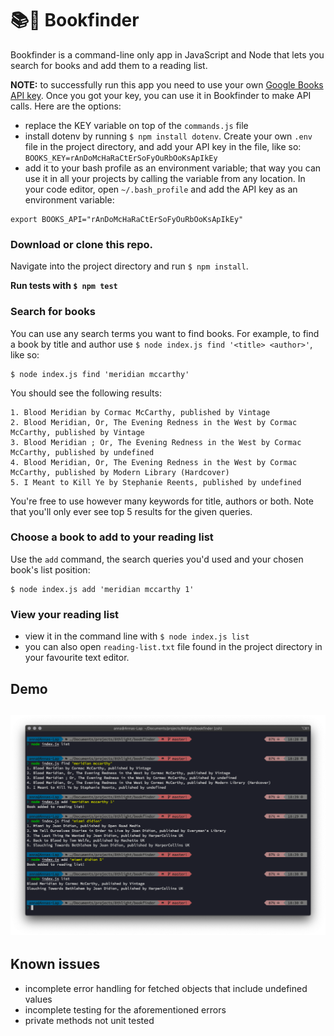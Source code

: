 # 📚🧐 Bookfinder 

Bookfinder is a command-line only app in JavaScript and Node that lets you search for books and add them to a reading list.

**NOTE:** to successfully run this app you need to use your own [Google Books API key](https://developers.google.com/books/docs/v1/using#APIKey). Once you got your key, you can use it in Bookfinder to make API calls. Here are the options:

* replace the KEY variable on top of the `commands.js` file 
* install dotenv by running `$ npm install dotenv`. Create your own `.env` file in the project directory, and add your API key in the file, like so: `BOOKS_KEY=rAnDoMcHaRaCtErSoFyOuRbOoKsApIkEy`
* add it to your bash profile as an environment variable; that way you can use it in all your projects by calling the variable from any location. In your code editor, open `~/.bash_profile` and add the API key as an environment variable: 

```
export BOOKS_API="rAnDoMcHaRaCtErSoFyOuRbOoKsApIkEy"
```
          
   
### Download or clone this repo. 

Navigate into the project directory and run `$ npm install`.

**Run tests with `$ npm test`**
   
### Search for books

You can use any search terms you want to find books. For example, to find a book by title and author use `$ node index.js find '<title> <author>'`, like so:

```
$ node index.js find 'meridian mccarthy'
```

You should see the following results:

```
1. Blood Meridian by Cormac McCarthy, published by Vintage
2. Blood Meridian, Or, The Evening Redness in the West by Cormac McCarthy, published by Vintage
3. Blood Meridian ; Or, The Evening Redness in the West by Cormac McCarthy, published by undefined
4. Blood Meridian, Or, The Evening Redness in the West by Cormac McCarthy, published by Modern Library (Hardcover)
5. I Meant to Kill Ye by Stephanie Reents, published by undefined
```

You're free to use however many keywords for title, authors or both. Note that you'll only ever see top 5 results for the given queries.

### Choose a book to add to your reading list

Use the `add` command, the search queries you'd used and your chosen book's list position:

```
$ node index.js add 'meridian mccarthy 1'
```

### View your reading list

* view it in the command line with `$ node index.js list` 
* you can also open `reading-list.txt` file found in the project directory in your favourite text editor.

## Demo

![bookfinder demo screenshot](bookfinder-demo.png)
---

## Known issues

* incomplete error handling for fetched objects that include undefined values
* incomplete testing for the aforementioned errors
* private methods not unit tested

